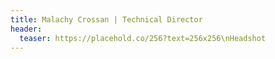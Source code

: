 ```yaml
---
title: Malachy Crossan | Technical Director
header:
  teaser: https://placehold.co/256?text=256x256\nHeadshot
---
```


